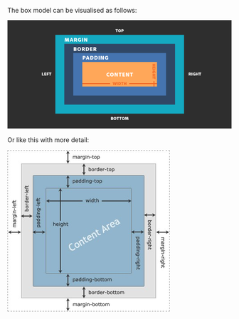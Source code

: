 The box model can be visualised as follows:

![](images/boxmodel.png)

Or like this with more detail:

![](images/boxmodeldetailed.jpeg)
